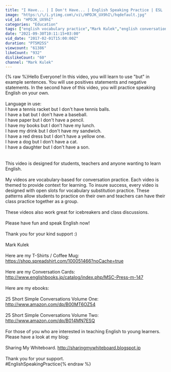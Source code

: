 ```yaml
---
title: "I Have... | I Don't Have... | English Speaking Practice | ESL | EFL"
image: "https:\/\/i.ytimg.com\/vi\/HPDJK_UX9hI\/hqdefault.jpg"
vid_id: "HPDJK_UX9hI"
categories: "Education"
tags: ["english vocabulary practice","Mark Kulek","english conversation practice"]
date: "2021-09-30T10:11:15+03:00"
vid_date: "2017-02-01T15:00:00Z"
duration: "PT5M25S"
viewcount: "61386"
likeCount: "932"
dislikeCount: "60"
channel: "Mark Kulek"
---
```

{% raw %}Hello Everyone! In this video, you will learn to use &quot;but&quot; in example sentences. You will use positives statements and negative statements. In the second have of this video, you will practice speaking English on your own.<br /><br />Language in use:<br />I have a tennis racket but I don't have tennis balls.<br />I have a bat but I don't have a baseball.<br />I have paper but I don't have a pencil.<br />I have my books but I don't have my lunch.<br />I have my drink but I don't have my sandwich.<br />I have a red dress but I don't have a yellow one.<br />I have a dog but I don't have a cat.<br />I have a daughter but I don't have a son.<br /><br /><br />This video is designed for students, teachers and anyone wanting to learn English. <br /><br />My videos are vocabulary-based for conversation practice. Each video is themed to provide context for learning. To insure success, every video is designed with open slots for vocabulary substitution practice. These patterns allow students to practice on their own and teachers can have their class practice together as a group.  <br /><br />These videos also work great for icebreakers and class discussions.<br /><br />Please have fun and speak English now!<br /><br />Thank you for your kind support :)<br /><br />Mark Kulek<br /><br />Here are my T-Shirts / Coffee Mug:  <a rel="nofollow" target="blank" href="https://shop.spreadshirt.com/100051466?noCache=true">https://shop.spreadshirt.com/100051466?noCache=true</a><br /><br />Here are my Conversation Cards:<br /><a rel="nofollow" target="blank" href="http://www.englishbooks.jp/catalog/index.php/MSC-Press-m-147">http://www.englishbooks.jp/catalog/index.php/MSC-Press-m-147</a><br /><br />Here are my ebooks:<br /><br />25 Short Simple Conversations Volume One:<br /><a rel="nofollow" target="blank" href="http://www.amazon.com/dp/B00MT6OZ54">http://www.amazon.com/dp/B00MT6OZ54</a>   <br /><br />25 Short Simple Conversations Volume Two:  <a rel="nofollow" target="blank" href="http://www.amazon.com/dp/B014MN7ESQ">http://www.amazon.com/dp/B014MN7ESQ</a><br /><br />For those of you who are interested in teaching English to young learners. Please have a look at my blog:<br /><br />Sharing My Whiteboard.     <a rel="nofollow" target="blank" href="http://sharingmywhiteboard.blogspot.jp">http://sharingmywhiteboard.blogspot.jp</a><br /><br />Thank you for your support.<br />#EnglishSpeakingPractice{% endraw %}
